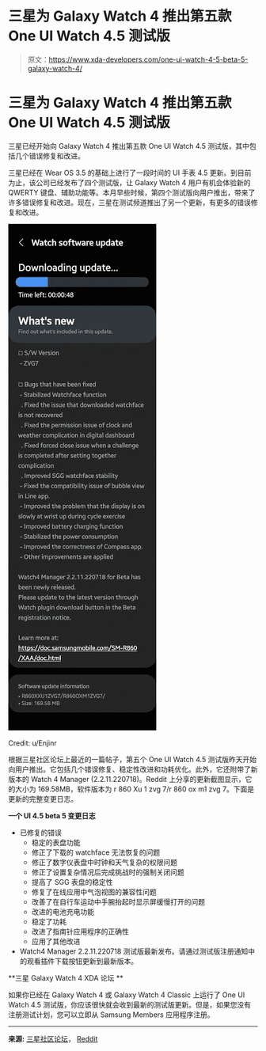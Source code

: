 # 三星为 Galaxy Watch 4 推出第五款 One UI Watch 4.5 测试版

> 原文：<https://www.xda-developers.com/one-ui-watch-4-5-beta-5-galaxy-watch-4/>

# 三星为 Galaxy Watch 4 推出第五款 One UI Watch 4.5 测试版

三星已经开始向 Galaxy Watch 4 推出第五款 One UI Watch 4.5 测试版，其中包括几个错误修复和改进。

三星已经在 Wear OS 3.5 的基础上进行了一段时间的 UI 手表 4.5 更新。到目前为止，该公司已经发布了四个测试版，让 Galaxy Watch 4 用户有机会体验新的 QWERTY 键盘、辅助功能等。本月早些时候，第四个测试版向用户推出，带来了许多错误修复和改进。现在，三星在测试频道推出了另一个更新，有更多的错误修复和改进。

 <picture>![Screenshot of the One UI 4.5 beta 5 update changelog.](img/7e39ff0b0025bed30668304f4090eb61.png)</picture> 

Credit: u/Enjinr

根据三星社区论坛上最近的一篇帖子，第五个 One UI Watch 4.5 测试版昨天开始向用户推出。它包括几个错误修复、稳定性改进和功耗优化。此外，它还附带了新版本的 Watch 4 Manager (2.2.11.220718)。Reddit 上分享的更新截图显示，它的大小为 169.58MB，软件版本为 r 860 Xu 1 zvg 7/r 860 ox m1 zvg 7。下面是更新的完整变更日志。

**一个 UI 4.5 beta 5 变更日志**

*   已修复的错误
    *   稳定的表盘功能
    *   修正了下载的 watchface 无法恢复的问题
    *   修正了数字仪表盘中时钟和天气复杂的权限问题
    *   修正了设置复杂情况后完成挑战时的强制关闭问题
    *   提高了 SGG 表盘的稳定性
    *   修复了在线应用中气泡视图的兼容性问题
    *   改善了在自行车运动中手腕抬起时显示屏缓慢打开的问题
    *   改进的电池充电功能
    *   稳定了功耗
    *   改进了指南针应用程序的正确性
    *   应用了其他改进
*   Watch4 Manager 2.2.11.220718 测试版最新发布。请通过测试版注册通知中的观看插件下载按钮更新到最新版本。

**三星 Galaxy Watch 4 XDA 论坛 **

如果你已经在 Galaxy Watch 4 或 Galaxy Watch 4 Classic 上运行了 One UI Watch 4.5 测试版，你应该很快就会收到最新的测试版更新。但是，如果您没有注册测试计划，您可以立即从 Samsung Members 应用程序注册。

* * *

**来源:** [三星社区论坛](https://us.community.samsung.com/t5/Tips/5th-Beta-Software-Update-Jul-25th/m-p/2325099)， [Reddit](https://www.reddit.com/r/GalaxyWatch/comments/w890cl/fifth_beta_update_for_watch_4/)